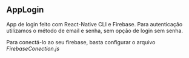 ## AppLogin

App de login feito com React-Native CLI e Firebase.
Para autenticação utilizamos o método de email e senha, sem opção de login sem senha.

Para conectá-lo ao seu firebase, basta configurar o arquivo *FirebaseConection.js*